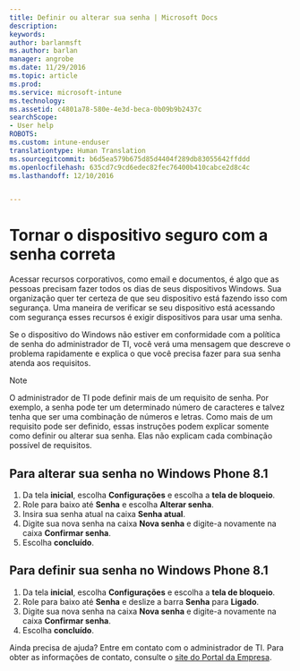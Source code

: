```yaml
---
title: Definir ou alterar sua senha | Microsoft Docs
description: 
keywords: 
author: barlanmsft
ms.author: barlan
manager: angrobe
ms.date: 11/29/2016
ms.topic: article
ms.prod: 
ms.service: microsoft-intune
ms.technology: 
ms.assetid: c4801a78-580e-4e3d-beca-0b09b9b2437c
searchScope:
- User help
ROBOTS: 
ms.custom: intune-enduser
translationtype: Human Translation
ms.sourcegitcommit: b6d5ea579b675d85d4404f289db83055642ffddd
ms.openlocfilehash: 635cd7c9cd6edec82fec76400b410cabce2d8c4c
ms.lasthandoff: 12/10/2016


---
```


# <a name="make-your-device-safer-with-the-right-password"></a>Tornar o dispositivo seguro com a senha correta

Acessar recursos corporativos, como email e documentos, é algo que as pessoas precisam fazer todos os dias de seus dispositivos Windows. Sua organização quer ter certeza de que seu dispositivo está fazendo isso com segurança. Uma maneira de verificar se seu dispositivo está acessando com segurança esses recursos é exigir dispositivos para usar uma senha.

Se o dispositivo do Windows não estiver em conformidade com a política de senha do administrador de TI, você verá uma mensagem que descreve o problema rapidamente e explica o que você precisa fazer para sua senha atenda aos requisitos.

> [!Note]
> O administrador de TI pode definir mais de um requisito de senha. Por exemplo, a senha pode ter um determinado número de caracteres e talvez tenha que ser uma combinação de números e letras. Como mais de um requisito pode ser definido, essas instruções podem explicar somente como definir ou alterar sua senha. Elas não explicam cada combinação possível de requisitos.

## <a name="to-change-your-password-on-windows-phone-81"></a>Para alterar sua senha no Windows Phone 8.1

1. Da tela **inicial**, escolha **Configurações** e escolha a **tela de bloqueio**.
2. Role para baixo até **Senha** e escolha **Alterar senha**.
3. Insira sua senha atual na caixa **Senha atual**.
4. Digite sua nova senha na caixa **Nova senha** e digite-a novamente na caixa **Confirmar senha**.
4. Escolha **concluído**.

## <a name="to-set-your-password-on-windows-phone-81"></a>Para definir sua senha no Windows Phone 8.1

1. Da tela **inicial**, escolha **Configurações** e escolha a **tela de bloqueio**.
2. Role para baixo até **Senha** e deslize a barra **Senha** para **Ligado**.
3. Digite sua nova senha na caixa **Nova senha** e digite-a novamente na caixa **Confirmar senha**.
4. Escolha **concluído**.

Ainda precisa de ajuda? Entre em contato com o administrador de TI. Para obter as informações de contato, consulte o [site do Portal da Empresa](http://portal.manage.microsoft.com).

